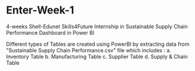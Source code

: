 # Enter-Week-1
4-weeks Shell-Edunet Skills4Future Internship in Sustainable Supply Chain Performance Dashboard in Power BI

Different types of Tables are created using PowerBI by extracting data from "Sustainable Supply Chain Performance.csv" file which includes :
a. Inventory Table
b. Manufacturing Table
c. Supplier Table
d. Supply & Chain Table
